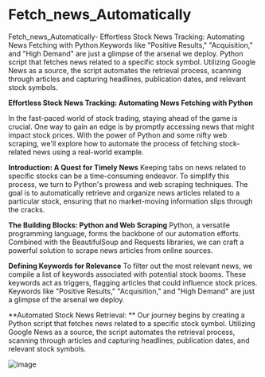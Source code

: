 # Fetch_news_Automatically
Fetch_news_Automatically- Effortless Stock News Tracking: Automating News Fetching with Python.Keywords like "Positive Results," "Acquisition," and "High Demand" are just a glimpse of the arsenal we deploy.
Python script that fetches news related to a specific stock symbol. Utilizing Google News as a source, the script automates the retrieval process, scanning through articles and capturing headlines, publication dates, and relevant stock symbols.

**Effortless Stock News Tracking: Automating News Fetching with Python**

In the fast-paced world of stock trading, staying ahead of the game is crucial. One way to gain an edge is by promptly accessing news that might impact stock prices. With the power of Python and some nifty web scraping, we'll explore how to automate the process of fetching stock-related news using a real-world example.

**Introduction: A Quest for Timely News**
Keeping tabs on news related to specific stocks can be a time-consuming endeavor. To simplify this process, we turn to Python's prowess and web scraping techniques. The goal is to automatically retrieve and organize news articles related to a particular stock, ensuring that no market-moving information slips through the cracks.

**The Building Blocks: Python and Web Scraping**
Python, a versatile programming language, forms the backbone of our automation efforts. Combined with the BeautifulSoup and Requests libraries, we can craft a powerful solution to scrape news articles from online sources.

**Defining Keywords for Relevance**
To filter out the most relevant news, we compile a list of keywords associated with potential stock booms. These keywords act as triggers, flagging articles that could influence stock prices. Keywords like "Positive Results," "Acquisition," and "High Demand" are just a glimpse of the arsenal we deploy.

**Automated Stock News Retrieval: **
Our journey begins by creating a Python script that fetches news related to a specific stock symbol. Utilizing Google News as a source, the script automates the retrieval process, scanning through articles and capturing headlines, publication dates, and relevant stock symbols.


![image](https://github.com/SachinSharma48/Fetch_news_Automatically/assets/140776112/c285df7d-2fb7-4dff-b525-7089bc79dea0)

